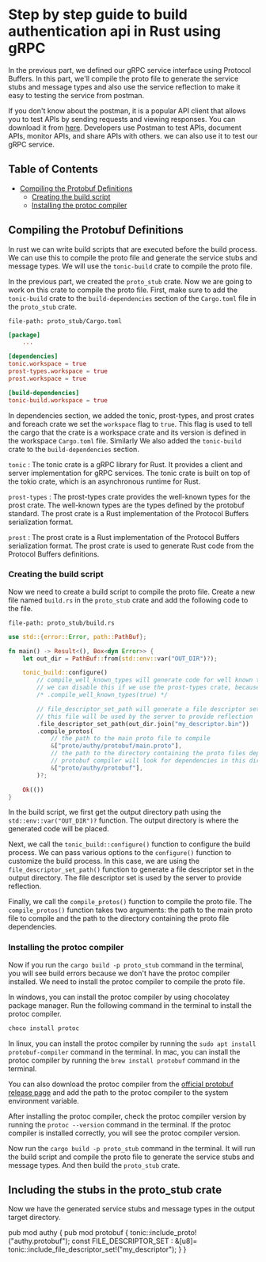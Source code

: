 
# Step by step guide to build authentication api in Rust using gRPC

In the previous part, we defined our gRPC service interface using Protocol Buffers. In this part, we'll compile the proto file to generate the service stubs and message types and also use the service reflection to make it easy to testing the service from postman.

If you don't know about the postman, it is a popular API client that allows you to test APIs by sending requests and viewing responses. You can download it from [here](https://www.postman.com/downloads/). Developers use Postman to test APIs, document APIs, monitor APIs, and share APIs with others. we can also use it to test our gRPC service.

## Table of Contents

- [Compiling the Protobuf Definitions](#compiling-the-protobuf-definitions)
   - [Creating the build script](#creating-the-build-script)
   - [Installing the protoc compiler](#installing-the-protoc-compiler)


## Compiling the Protobuf Definitions

In rust we can write build scripts that are executed before the build process. We can use this to compile the proto file and generate the service stubs and message types. We will use the `tonic-build` crate to compile the proto file.

In the previous part, we created the `proto_stub` crate. Now we are going to work on this crate to compile the proto file. First, make sure to add the `tonic-build` crate to the `build-dependencies` section of the `Cargo.toml` file in the `proto_stub` crate.

`file-path: proto_stub/Cargo.toml`

```toml
[package]
    ...

[dependencies]
tonic.workspace = true
prost-types.workspace = true
prost.workspace = true

[build-dependencies]
tonic-build.workspace = true

```

In dependencies section, we added the tonic, prost-types, and prost crates and foreach crate we set the `workspace` flag to `true`. This flag is used to tell the cargo that the crate is a workspace crate and its version is defined in the workspace `Cargo.toml` file. Similarly We also added the `tonic-build` crate to the `build-dependencies` section.

`tonic` : The tonic crate is a gRPC library for Rust. It provides a client and server implementation for gRPC services. The tonic crate is built on top of the tokio crate, which is an asynchronous runtime for Rust.

`prost-types` : The prost-types crate provides the well-known types for the prost crate. The well-known types are the types defined by the protobuf standard. The prost crate is a Rust implementation of the Protocol Buffers serialization format.

`prost` : The prost crate is a Rust implementation of the Protocol Buffers serialization format. The prost crate is used to generate Rust code from the Protocol Buffers definitions.

### Creating the build script

Now we need to create a build script to compile the proto file. Create a new file named `build.rs` in the `proto_stub` crate and add the following code to the file.

`file-path: proto_stub/build.rs`

```rust
use std::{error::Error, path::PathBuf};

fn main() -> Result<(), Box<dyn Error>> {
    let out_dir = PathBuf::from(std::env::var("OUT_DIR")?);

    tonic_build::configure()
        // compile_well_known_types will generate code for well known types like google.protobuf.Empty  
        // we can disable this if we use the prost-types crate, because i am using prost-types crate i will kept this disabled.
        /* .compile_well_known_types(true) */

        // file_descriptor_set_path will generate a file descriptor set in the output directory
        // this file will be used by the server to provide reflection
        .file_descriptor_set_path(out_dir.join("my_descriptor.bin"))
        .compile_protos(
            // the path to the main proto file to compile
            &["proto/authy/protobuf/main.proto"], 
            // the path to the directory containing the proto files dependencies
            // protobuf compiler will look for dependencies in this directory
            &["proto/authy/protobuf"], 
        )?;

    Ok(())
}

```

In the build script, we first get the output directory path using the `std::env::var("OUT_DIR")?` function. The output directory is where the generated code will be placed.

Next, we call the `tonic_build::configure()` function to configure the build process. We can pass various options to the `configure()` function to customize the build process. In this case, we are using the `file_descriptor_set_path()` function to generate a file descriptor set in the output directory. The file descriptor set is used by the server to provide reflection.

Finally, we call the `compile_protos()` function to compile the proto file. The `compile_protos()` function takes two arguments: the path to the main proto file to compile and the path to the directory containing the proto file dependencies.

### Installing the protoc compiler

Now if you run the `cargo build -p proto_stub` command in the terminal, you will see build errors because we don't have the protoc compiler installed. We need to install the protoc compiler to compile the proto file.

In windows, you can install the protoc compiler by using chocolatey package manager. Run the following command in the terminal to install the protoc compiler.

```powershell
choco install protoc
```

In linux, you can install the protoc compiler by running the `sudo apt install protobuf-compiler` command in the terminal. In mac, you can install the protoc compiler by running the `brew install protobuf` command in the terminal.

You can also download the protoc compiler from the [official protobuf release page](https://github.com/protocolbuffers/protobuf/releases/tag/v29.1) and add the path to the protoc compiler to the system environment variable.

After installing the protoc compiler, check the protoc compiler version by running the `protoc --version` command in the terminal. If the protoc compiler is installed correctly, you will see the protoc compiler version.

Now run the `cargo build -p proto_stub` command in the terminal. It will run the build script and compile the proto file to generate the service stubs and message types. And then build the `proto_stub` crate.

## Including the stubs in the proto_stub crate

Now we have the generated service stubs and message types in the output target directory.



pub mod authy {
    pub mod protobuf {
        tonic::include_proto!("authy.protobuf");
        const FILE_DESCRIPTOR_SET : &[u8]= tonic::include_file_descriptor_set!("my_descriptor");
    }
}
